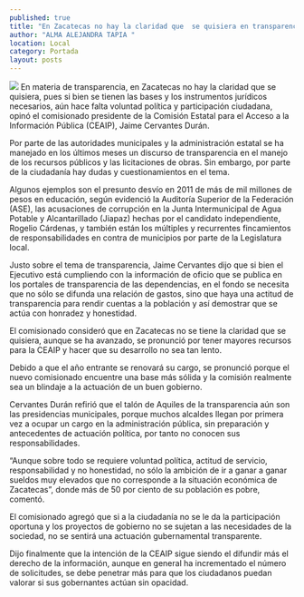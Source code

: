 ```yaml
---
published: true
title: "En Zacatecas no hay la claridad que  se quisiera en transparencia: CEAIP"
author: "ALMA ALEJANDRA TAPIA "
location: Local
category: Portada
layout: posts
---
```


![](http://i.imgur.com/EHSebium.jpg)
En materia de transparencia, en Zacatecas no hay la claridad que se quisiera, pues si bien se tienen las bases y los instrumentos jurídicos necesarios, aún hace falta voluntad política y participación ciudadana, opinó el comisionado presidente de la Comisión Estatal para el Acceso a la Información Pública (CEAIP), Jaime Cervantes Durán.

Por parte de las autoridades municipales y la administración estatal se ha manejado en los últimos meses un discurso de transparencia en el manejo de los recursos públicos y las licitaciones de obras. Sin embargo, por parte de la ciudadanía hay dudas y cuestionamientos en el tema.

Algunos ejemplos son el presunto desvío en 2011 de más de mil millones de pesos en educación, según evidenció la Auditoría Superior de la Federación (ASE), las acusaciones de corrupción en la Junta Intermunicipal de Agua Potable y Alcantarillado (Jiapaz) hechas por el candidato independiente, Rogelio Cárdenas, y también están los múltiples y recurrentes fincamientos de responsabilidades en contra de municipios por parte de la Legislatura local.

Justo sobre el tema de transparencia, Jaime Cervantes dijo que si bien el Ejecutivo está cumpliendo con la información de oficio que se publica en los portales de transparencia de las dependencias, en el fondo se necesita que no sólo se difunda una relación de gastos, sino que haya una actitud de transparencia para rendir cuentas a la población y así demostrar que se actúa con honradez y honestidad.

El comisionado consideró que en Zacatecas no se tiene la claridad que se quisiera, aunque se ha avanzado, se pronunció por tener mayores recursos para la CEAIP y hacer que su desarrollo no sea tan lento. 

Debido a que el año entrante se renovará su cargo, se pronunció porque el nuevo comisionado encuentre una base más sólida y la comisión realmente sea un blindaje a la actuación de un buen gobierno.

Cervantes Durán refirió que el talón de Aquiles de la transparencia aún son las presidencias municipales, porque muchos alcaldes llegan por primera vez a ocupar un cargo en la administración pública, sin preparación y antecedentes de actuación política, por tanto no conocen sus responsabilidades. 

“Aunque sobre todo se requiere voluntad política, actitud de servicio, responsabilidad y no honestidad, no sólo la ambición de ir a ganar a ganar sueldos muy elevados que no corresponde a la situación económica de Zacatecas”, donde más de 50 por ciento de su población es pobre, comentó.

El comisionado agregó que si a la ciudadanía no se le da la participación oportuna y los proyectos de gobierno no se sujetan a las necesidades de la sociedad, no se sentirá una actuación gubernamental transparente. 

Dijo finalmente que la intención de la CEAIP sigue siendo el difundir más el derecho de la información, aunque en general ha incrementado el número de solicitudes, se debe penetrar más para que los ciudadanos puedan valorar si sus gobernantes actúan sin opacidad.
